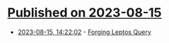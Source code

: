 # [Published on 2023-08-15](index.md)

* [2023-08-15, 14:22:02](https://lobste.rs/s/r1gj0v/forging_leptos_query) - [Forging Leptos Query](https://www.nicoburniske.com/thoughts/forging_leptos_query)
